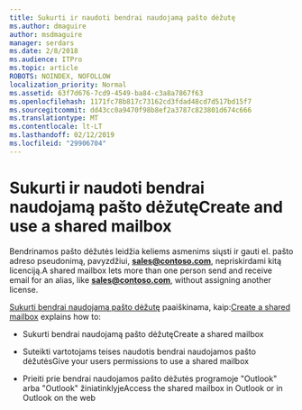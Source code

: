 ```yaml
---
title: Sukurti ir naudoti bendrai naudojamą pašto dėžutę
ms.author: dmaguire
author: msdmaguire
manager: serdars
ms.date: 2/8/2018
ms.audience: ITPro
ms.topic: article
ROBOTS: NOINDEX, NOFOLLOW
localization_priority: Normal
ms.assetid: 63f7d676-7cd9-4549-ba84-c3a8a7867f63
ms.openlocfilehash: 1171fc78b817c73162cd3fdad48cd7d517bd15f7
ms.sourcegitcommit: dd43cc0a9470f98b8ef2a3787c823801d674c666
ms.translationtype: MT
ms.contentlocale: lt-LT
ms.lasthandoff: 02/12/2019
ms.locfileid: "29906704"
---
```

# <a name="create-and-use-a-shared-mailbox"></a><span data-ttu-id="aa4b4-102">Sukurti ir naudoti bendrai naudojamą pašto dėžutę</span><span class="sxs-lookup"><span data-stu-id="aa4b4-102">Create and use a shared mailbox</span></span>

<span data-ttu-id="aa4b4-103">Bendrinamos pašto dėžutės leidžia keliems asmenims siųsti ir gauti el. pašto adreso pseudonimą, pavyzdžiui, **sales@contoso.com**, nepriskirdami kitą licenciją.</span><span class="sxs-lookup"><span data-stu-id="aa4b4-103">A shared mailbox lets more than one person send and receive email for an alias, like **sales@contoso.com**, without assigning another license.</span></span>
  
<span data-ttu-id="aa4b4-104">[Sukurti bendrai naudojamą pašto dėžutę](https://support.office.com/article/Create-a-shared-mailbox-871a246d-3acd-4bba-948e-5de8be0544c9) paaiškinama, kaip:</span><span class="sxs-lookup"><span data-stu-id="aa4b4-104">[Create a shared mailbox](https://support.office.com/article/Create-a-shared-mailbox-871a246d-3acd-4bba-948e-5de8be0544c9) explains how to:</span></span> 
  
- <span data-ttu-id="aa4b4-105">Sukurti bendrai naudojamą pašto dėžutę</span><span class="sxs-lookup"><span data-stu-id="aa4b4-105">Create a shared mailbox</span></span>
    
- <span data-ttu-id="aa4b4-106">Suteikti vartotojams teises naudotis bendrai naudojamos pašto dėžutės</span><span class="sxs-lookup"><span data-stu-id="aa4b4-106">Give your users permissions to use a shared mailbox</span></span>
    
- <span data-ttu-id="aa4b4-107">Prieiti prie bendrai naudojamos pašto dėžutės programoje "Outlook" arba "Outlook" žiniatinklyje</span><span class="sxs-lookup"><span data-stu-id="aa4b4-107">Access the shared mailbox in Outlook or in Outlook on the web</span></span>
    

